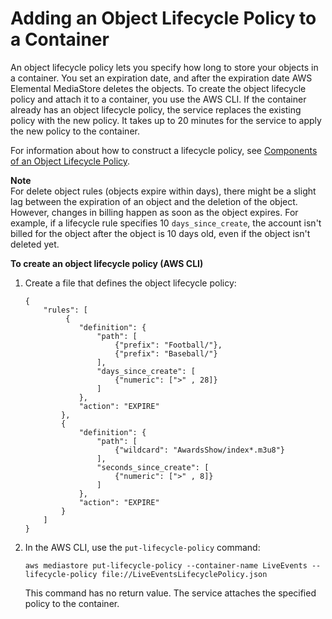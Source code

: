 # Adding an Object Lifecycle Policy to a Container<a name="policies-object-lifecycle-add"></a>

An object lifecycle policy lets you specify how long to store your objects in a container\. You set an expiration date, and after the expiration date AWS Elemental MediaStore deletes the objects\. To create the object lifecycle policy and attach it to a container, you use the AWS CLI\. If the container already has an object lifecycle policy, the service replaces the existing policy with the new policy\. It takes up to 20 minutes for the service to apply the new policy to the container\.

For information about how to construct a lifecycle policy, see [Components of an Object Lifecycle Policy](policies-object-lifecycle-components.md)\.

**Note**  
For delete object rules \(objects expire within days\), there might be a slight lag between the expiration of an object and the deletion of the object\. However, changes in billing happen as soon as the object expires\. For example, if a lifecycle rule specifies 10 `days_since_create`, the account isn't billed for the object after the object is 10 days old, even if the object isn't deleted yet\.

**To create an object lifecycle policy \(AWS CLI\)**

1. Create a file that defines the object lifecycle policy:

   ```
   {        
       "rules": [
            {
               "definition": {
                   "path": [ 
                       {"prefix": "Football/"}, 
                       {"prefix": "Baseball/"}
                   ],
                   "days_since_create": [
                       {"numeric": [">" , 28]}
                   ]
               },
               "action": "EXPIRE"
           },
           {
               "definition": {
                   "path": [ 
                       {"wildcard": "AwardsShow/index*.m3u8"}
                   ],
                   "seconds_since_create": [
                       {"numeric": [">" , 8]}
                   ]
               },
               "action": "EXPIRE"
           }
       ]
   }
   ```

1. In the AWS CLI, use the `put-lifecycle-policy` command:

   ```
   aws mediastore put-lifecycle-policy --container-name LiveEvents --lifecycle-policy file://LiveEventsLifecyclePolicy.json
   ```

   This command has no return value\. The service attaches the specified policy to the container\. 